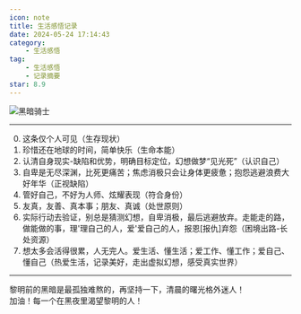 ```yaml
---
icon: note
title: 生活感悟记录
date: 2024-05-24 17:14:43
category:
    - 生活感悟
tag:
    - 生活感悟
    - 记录摘要
star: 8.9
---
```



![黑暗骑士](https://www.m1yellow.cn/doc-img/2022%E7%94%9F%E6%B4%BB%E6%84%9F%E6%82%9F%E6%91%98%E8%A6%81.assets/batman-cat.jpg)

------------------------------
0. 这条仅个人可见（生存现状）
1. 珍惜还在地球的时间，简单快乐（生命本能）
2. 认清自身现实-缺陷和优势，明确目标定位，幻想做梦“见光死”（认识自己）
3. 自卑是无尽深渊，比死更痛苦；焦虑消极只会让身体更疲惫；抱怨逃避浪费大好年华（正视缺陷）
4. 管好自己，不好为人师、炫耀表现（符合身份）
5. 友真，友善、真本事；朋友、真诚（处世原则）
6. 实际行动去验证，别总是猜测幻想，自卑消极，最后逃避放弃。走能走的路，做能做的事，理'理自己的人，爱'爱自己的人，报恩[报仇]弃怨（困境出路-长处资源）
7. 想太多会活得很累，人无完人。爱生活、懂生活；爱工作、懂工作；爱自己、懂自己（热爱生活，记录美好，走出虚拟幻想，感受真实世界）
------------------------------
黎明前的黑暗是最孤独难熬的，再坚持一下，清晨的曙光格外迷人！<br/>
加油！每一个在黑夜里渴望黎明的人！
